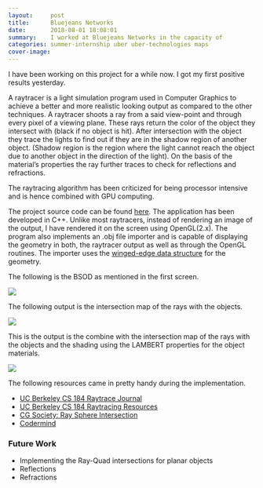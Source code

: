 ```yaml
---
layout:     post
title:      Bluejeans Networks
date:       2018-08-01 18:08:01
summary:    I worked at Bluejeans Networks in the capacity of 
categories: summer-internship uber uber-technologies maps 
cover-image: 
---
```


I have been working on this project for a while now. I got my first positive results yesterday. 

A raytracer is a light simulation program used in Computer Graphics to achieve a better and more realistic looking output as compared to the other techniques. A raytracer shoots a ray from a said view-point and through every pixel of a viewing plane. These rays return the color of the object they intersect with (black if no object is hit). After intersection with the object they trace the lights to find out if they are in the shadow region of another object. (Shadow region is the region where the light cannot reach the object due to another object in the direction of the light). On the basis of the material’s properties the ray further traces to check for reflections and refractions.

The raytracing algorithm has been criticized for being processor intensive and is hence combined with GPU computing.

The project source code can be found [here](https://github.com/tanmaybinaykiya/Raytracer). The application has been developed in C++. Unlike most raytracers, instead of rendering an image of the output, I have rendered it on the screen using OpenGL(2.x). The program also implements an .obj file importer and is capable of displaying the geometry in both, the raytracer output as well as through the OpenGL routines.
The importer uses the [winged-edge data structure](https://pages.mtu.edu/~shene/COURSES/cs3621/NOTES/model/winged-e.html) for the geometry.

The following is the BSOD as mentioned in the first screen.

![]({{base}}/images/cg/raytracer/zero.png)

The following output is the intersection map of the rays with the objects.

![]({{base}}/images/cg/raytracer/first.png)

This is the output is the combine with the intersection map of the rays with the objects and the shading using the LAMBERT properties for the object materials.

![]({{base}}/images/cg/raytracer/second.png)

The following resources came in pretty handy during the implementation.

* [UC Berkeley CS 184 Raytrace Journal](http://inst.eecs.berkeley.edu/~cs184/fa09/raytrace_journal.php)
* [UC Berkeley CS 184 Raytracing Resources](http://inst.eecs.berkeley.edu/~cs184/fa09/resources/raytracing.htm)
* [CG Society: Ray Sphere Intersection](http://wiki.cgsociety.org/index.php/Ray_Sphere_Intersection)
* [Codermind](http://www.codermind.com/articles/Raytracer-in-C++-Part-I-First-rays.html)

### Future Work

* Implementing the Ray-Quad intersections for planar objects
* Reflections
* Refractions
